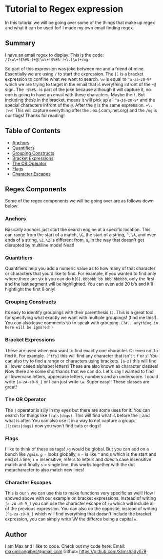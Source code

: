 # Tutorial to Regex expression

In this tutorial we will be going over some of the things that make up regex and what it can be used for! I made my own email finding regex.

## Summary

I have an email regex to display.
This is the code: `/[\w\+!$%#&-]+@[\w\+!$%#&-]+\.[\w]+/mg`

So part of this expression was joke between me and a friend of mine. Essentially we are using `/` to start the expression. The `[]` is a bracket expression to confine what we want to search. `\w` is equal to `^a-za-z0-9*` which we are trying to target in the email that is everything infront of the `+@` sign. The `!$%#&-` is part of the joke because although it will capture it, no one is going to have an email with these characters. Maybe the `!`. But including these in the bracket, means it will pick up all `^a-za-z0-9*` and the special characters infront of the `@`. After the `@` is the same expression. `+\.[\w]` This will capture everything after the . ex.(.com,.net.org) and the `/mg` is our flags! Thanks for reading!

## Table of Contents

- [Anchors](#anchors)
- [Quantifiers](#quantifiers)
- [Grouping Constructs](#grouping-constructs)
- [Bracket Expressions](#bracket-expressions)
- [The OR Operator](#the-or-operator)
- [Flags](#flags)
- [Character Escapes](#character-escapes)

## Regex Components

Some of the regex components we will be going over are as follows down below:

### Anchors

Basically anchors just start the search engine at a specific location. This can range from the start of a match, `\G`, the start of a string, `^`, `\A`, and even ends of a string, `\Z`. `\Z` is different from, `$`, in the way that doesn't get disrupted by multiline mode! Neat!

### Quantifiers

Quantifiers help you add a numeric value as to how many of that character or characters that you'd like to find. For example, if you wanted to find only where there are six `b` you can do `b{6}`. `bbbbbb bb bbb bbbbbb`, only the first and the last segment will be highlighted. You can even add 20 b's and it'll hightlight the first 6 only!

### Grouping Constructs

Its easy to identify groupings with their parenthesis `()`. This is a great tool for specifying what exactly we want with multiple groupings! (find me this!). You can also leave comments so to speak with grouping. `(?#.. anything in here will be ignored!)`

### Bracket Expressions

These are used when you want to find exactly one character. Or even not to find it. For example. `[^tfs]` this will find any character that isn't `t` `f` or `s`! You can also try to find a range or characters using brackets. `[a-z]` this will find all lower cased alphabet letters! These are also known as character classes! Now there are some shorthands that we can do. Let's say I wanted to find all lowercase letters, uppercase letters, numbers and an underscore. I could write `[a-zA-z0-9_]` or I can just write `\w`.
Super easy!! These classes are great!

### The OR Operator

The `|` operator is silly in my eyes but there are some uses for it. You can search for things like `(cats|dogs)`. This will find what is before the `|` and what is after. You can also use it in a way to not capture a group. `(?:cats|dogs)` now you won't find cats or dogs!

### Flags

I like to think of these as tags! `/g` would be global. But you can add on a bunch like
`/gmis`. `g` = looks globally, `m` = is like `^` and `$` which is the start and end of a line, `i` = insensitive, refers to letters and does a case insensitive match and finally `s` = single line, this works together with the dot metacharacter to also match new lines!

### Character Escapes

This is our `\` we can use this to make functions very specific as well! How I showed above with our example on bracket expressions. Instead of writing `[a-zA-z0-9_]` you can use the character escape of `\w` which will include all of the previous expression. You can also do the opposite, instead of writing `[^a-za-z0-9_]` which will find everything that doesn't include the bracket expression, you can simply write \W the differce being a capital `w`.

## Author

I am Max and I like to code. Check out my code here:
Email: maximiliangibes@gmail.com
Github: https://github.com/Slimshady079
